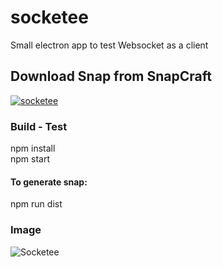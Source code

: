 # socketee
Small electron app to test Websocket as a client

<h2>Download Snap from SnapCraft</h2>
<a href="https://snapcraft.io/socketee">
  <img alt="socketee" src="https://snapcraft.io/socketee/badge.svg" />
</a>

<h3>Build - Test</h3>
npm install <br>
npm start

<h4>To generate snap:</h4>
npm run dist

<h3>Image</h3>

<img src="https://res.cloudinary.com/canonical/image/fetch/f_auto,q_auto,fl_sanitize,w_819,h_832/https://dashboard.snapcraft.io/site_media/appmedia/2021/04/Captura_de_pantalla_de_2021-04-09_16-05-01.png" alt="Socketee">
